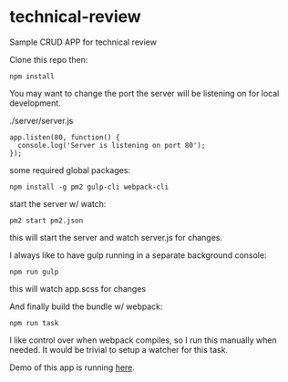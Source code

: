 # technical-review
Sample CRUD APP for technical review

Clone this repo then:
```
npm install
```

You may want to change the port the server will be listening on for local development.

./server/server.js
```
app.listen(80, function() {
  console.log('Server is listening on port 80');
});
```

some required global packages:
```
npm install -g pm2 gulp-cli webpack-cli
```

start the server w/ watch:
```
pm2 start pm2.json
```
this will start the server and watch server.js for changes.

I always like to have gulp running in a separate background console:
```
npm run gulp
```
this will watch app.scss for changes

And finally build the bundle w/ webpack:
```
npm run task
```
I like control over when webpack compiles, so I run this manually when needed.
It would be trivial to setup a watcher for this task.

Demo of this app is running [here](https://suprsidr.com).

